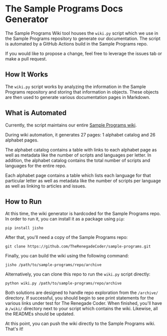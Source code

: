 # The Sample Programs Docs Generator

The Sample Programs Wiki tool  houses the `wiki.py` script which we use in the 
Sample Programs repository to generate our documentation. The script is automated
by a GitHub Actions build in the Sample Programs repo.

If you would like to propose a change, feel free to leverage the issues tab or make 
a pull request.

## How It Works

The `wiki.py` script works by analyzing the information in the Sample Programs 
repository and storing that information in objects. These objects are then used to 
generate various documentation pages in Markdown. 

## What is Automated

Currently, the script maintains our entire [Sample Programs wiki](https://github.com/TheRenegadeCoder/sample-programs/wiki).

During wiki automation, it generates 27 pages: 1 alphabet catalog and 26 alphabet pages.

The alphabet catalog contains a table with links to each alphabet page as well as 
metadata like the number of scripts and languages per letter. In addition, the 
alphabet catalog contains the total number of scripts and languages for the entire repo.

Each alphabet page contains a table which lists each language for that particular letter 
as well as metadata like the number of scripts per language as well as linking to articles 
and issues.

## How to Run

At this time, the wiki generator is hardcoded for the Sample Programs repo. In order to 
run it, you can install it as a package using `pip`:

`pip install jisho`

After that, you'll need a copy of the Sample Programs repo:

`git clone https://github.com/TheRenegadeCoder/sample-programs.git`

Finally, you can build the wiki using the following command:

`jisho /path/to/sample-programs/repo/archive`

Alternatively, you can clone this repo to run the `wiki.py` script directly:

`python wiki.py /path/to/sample-programs/repo/archive`

Both solutions are designed to handle repo exploration from the `/archive/` directory. 
If successful, you should begin to see print statements for the various links under test 
for The Renegade Coder. When finished, you'll have a `/wiki/` directory next to your script
which contains the wiki. Likewise, all the READMEs should be updated.

At this point, you can push the wiki directly to the Sample Programs wiki. That's it!
